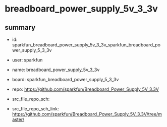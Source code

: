 # breadboard_power_supply_5v_3_3v
 
## summary 
* id: sparkfun_breadboard_power_supply_5v_3_3v_sparkfun_breadboard_power_supply_5_3_3v
* user: sparkfun
* name: breadboard_power_supply_5v_3_3v
* board: sparkfun_breadboard_power_supply_5_3_3v
* repo: https://github.com/sparkfun/Breadboard_Power_Supply_5V_3.3V



* src_file_repo_sch: 
* src_file_repo_sch_link: https://github.com/sparkfun/Breadboard_Power_Supply_5V_3.3V/tree/master/






